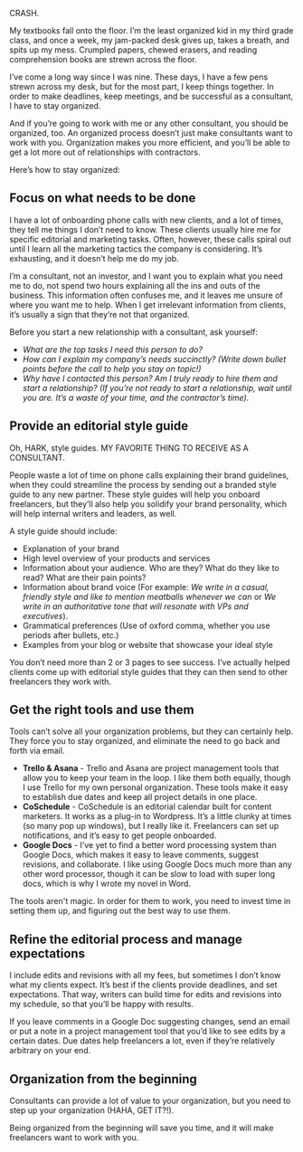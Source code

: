 CRASH.

My textbooks fall onto the floor. I’m the least organized kid in my third grade class, and once a week, my jam-packed desk gives up, takes a breath, and spits up my mess. Crumpled papers, chewed erasers, and reading comprehension books are strewn across the floor. 

I’ve come a long way since I was nine. These days, I have a few pens strewn across my desk, but for the most part, I keep things together. In order to make deadlines, keep meetings, and be successful as a consultant, I have to stay organized.

And if you’re going to work with me or any other consultant, you should be organized, too. An organized process doesn’t just make consultants want to work with you. Organization makes you more efficient, and you’ll be able to get a lot more out of relationships with contractors.

Here’s how to stay organized:

## Focus on what needs to be done
I have a lot of onboarding phone calls with new clients, and a lot of times, they tell me things I don’t need to know. These clients usually hire me for specific editorial and marketing tasks. Often, however, these calls spiral out until I learn all the marketing tactics the company is considering. It’s exhausting, and it doesn’t help me do my job. 

I’m a consultant, not an investor, and I want you to explain what you need me to do, not spend two hours explaining all the ins and outs of the business. This information often confuses me, and it leaves me unsure of where you want me to help. When I get irrelevant information from clients, it’s usually a sign that they’re not that organized.

Before you start a new relationship with a consultant, ask yourself:

* *What are the top tasks I need this person to do?*
* *How can I explain my company’s needs succinctly? (Write down bullet points before the call to help you stay on topic!)*
* *Why have I contacted this person? Am I truly ready to hire them and start a relationship? (If you’re not ready to start a relationship, wait until you are. It’s a waste of your time, and the contractor’s time).*

## Provide an editorial style guide
Oh, HARK, style guides. MY FAVORITE THING TO RECEIVE AS A CONSULTANT.

People waste a lot of time on phone calls explaining their brand guidelines, when they could streamline the process by sending out a branded style guide to any new partner. These style guides will help you onboard freelancers, but they’ll also help you solidify your brand personality, which will help internal writers and leaders, as well.

A style guide should include:

* Explanation of your brand
* High level overview of your products and services
* Information about your audience. Who are they? What do they like to read? What are their pain points?
* Information about brand voice (For example: *We write in a casual, friendly style and like to mention meatballs whenever we can* or *We write in an authoritative tone that will resonate with VPs and executives*).
* Grammatical preferences (Use of oxford comma, whether you use periods after bullets, etc.)
* Examples from your blog or website that showcase your ideal style

You don’t need more than 2 or 3 pages to see success. I’ve actually helped clients come up with editorial style guides that they can then send to other freelancers they work with. 

## Get the right tools and use them
Tools can’t solve all your organization problems, but they can certainly help. They force you to stay organized, and eliminate the need to go back and forth via email. 

* __Trello & Asana__ - Trello and Asana are project management tools that allow you to keep your team in the loop. I like them both equally, though I use Trello for my own personal organization. These tools make it easy to establish due dates and keep all project details in one place. 
* __CoSchedule__ - CoSchedule is an editorial calendar built for content marketers. It works as a plug-in to Wordpress. It’s a little clunky at times (so many pop up windows), but I really like it. Freelancers can set up notifications, and it’s easy to get people onboarded.
* __Google Docs__ - I’ve yet to find a better word processing system than Google Docs, which makes it easy to leave comments, suggest revisions, and collaborate. I like using Google Docs much more than any other word processor, though it can be slow to load with super long docs, which is why I wrote my novel in Word.

The tools aren't magic. In order for them to work, you need to invest time in setting them up, and figuring out the best way to use them.

## Refine the editorial process and manage expectations
I include edits and revisions with all my fees, but sometimes I don’t know what my clients expect. It’s best if the clients provide deadlines, and set expectations. That way, writers can build time for edits and revisions into my schedule, so that you’ll be happy with results.

If you leave comments in a Google Doc suggesting changes, send an email or put a note in a project management tool that you’d like to see edits by a certain dates. Due dates help freelancers a lot, even if they’re relatively arbitrary on your end.

## Organization from the beginning
Consultants can provide a lot of value to your organization, but you need to step up your organization (HAHA, GET IT?!).

Being organized from the beginning will save you time, and it will make freelancers want to work with you. 


